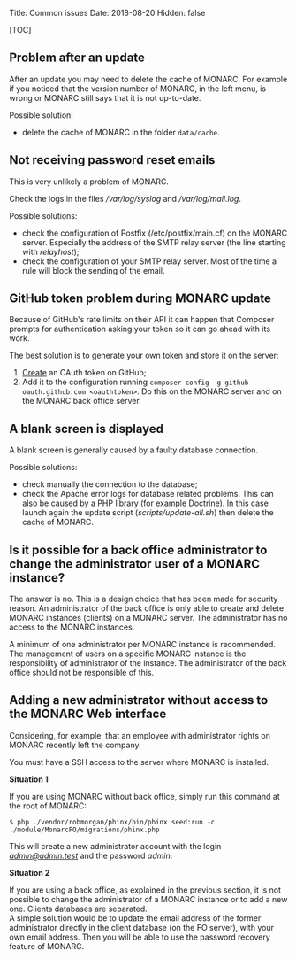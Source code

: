 Title: Common issues
Date: 2018-08-20
Hidden: false

[TOC]

## Problem after an update

After an update you may need to delete the cache of MONARC.
For example if you noticed that the version number of MONARC,
in the left menu, is wrong or MONARC still says that it is
not up-to-date.

Possible solution:

* delete the cache of MONARC in the folder ``data/cache``.


## Not receiving password reset emails

This is very unlikely a problem of MONARC.

Check the logs in the files */var/log/syslog* and */var/log/mail.log*.

Possible solutions:

* check the configuration of Postfix (/etc/postfix/main.cf) on the MONARC
  server. Especially the address of the SMTP relay server (the line
  starting with _relayhost_);
* check the configuration of your SMTP relay server. Most of the time a
  rule will block the sending of the email.

## GitHub token problem during MONARC update

Because of GitHub's rate limits on their API it can happen that Composer
prompts for authentication asking your token so it can go ahead with its work.

The best solution is to generate your own token and store it on the server:

1. [Create](https://github.com/settings/tokens) an OAuth token on GitHub;
2. Add it to the configuration running ``composer config -g github-oauth.github.com <oauthtoken>``.
   Do this on the MONARC server and on the MONARC back office server.

## A blank screen is displayed

A blank screen is generally caused by a faulty database connection.

Possible solutions:

* check manually the connection to the database;
* check the Apache error logs for database related problems. This can also be
  caused by a PHP library (for example Doctrine). In this case launch again the
  update script (*scripts/update-all.sh*) then delete the cache of MONARC.

## Is it possible for a back office administrator to change the administrator user of a MONARC instance?

The answer is no. This is a design choice that has been made for security reason.
An administrator of the back office is only able to create and delete MONARC
instances (clients) on a MONARC server. The administrator has no access to the
MONARC instances.

A minimum of one administrator per MONARC instance is recommended.
The management of users on a specific MONARC instance is the responsibility
of administrator of the instance.
The administrator of the back office should not be responsible of this.

## Adding a new administrator without access to the MONARC Web interface

Considering, for example, that an employee with administrator rights on MONARC
recently left the company.

You must have a SSH access to the server where MONARC is installed.

**Situation 1**

If you are using MONARC without back office, simply run this command at the
root of MONARC:

    $ php ./vendor/robmorgan/phinx/bin/phinx seed:run -c ./module/MonarcFO/migrations/phinx.php

This will create a new administrator account with the login *admin@admin.test*
and the password *admin*.

**Situation 2**

If you are using a back office, as explained in the previous section, it is not
possible to change the administrator of a MONARC instance or to add a new one.
Clients databases are separated.  
A simple solution would be to update the email address of the former
administrator directly in the client database (on the FO server), with your own
email address.
Then you will be able to use the password recovery feature of MONARC.
